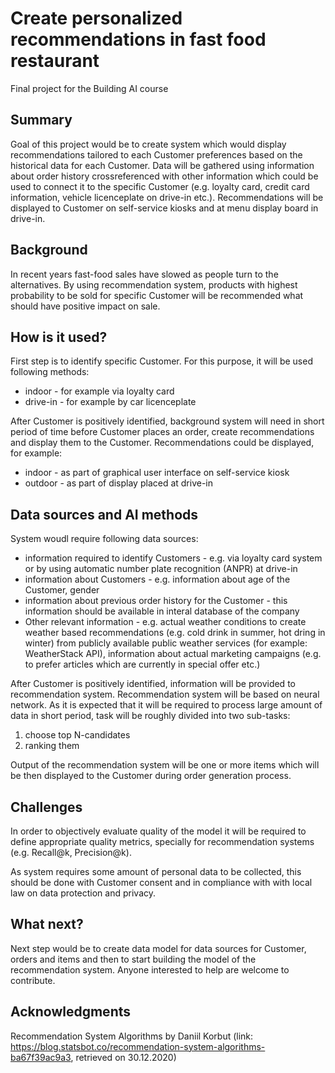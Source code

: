 # Create personalized recommendations in fast food restaurant

Final project for the Building AI course

## Summary

Goal of this project would be to create system which would display recommendations tailored to each Customer preferences based on the historical data for each Customer. Data will be gathered using information about order history crossreferenced with other information which could be used to connect it to the specific Customer (e.g. loyalty card, credit card information, vehicle licenceplate on drive-in etc.). Recommendations will be displayed to Customer on self-service kiosks and at menu display board in drive-in.


## Background

In recent years fast-food sales have slowed as people turn to the alternatives. By using recommendation system, products with highest probability to be sold for specific Customer will be recommended what should have positive impact on sale. 

## How is it used?
First step is to identify specific Customer. For this purpose, it will be used following methods:
- indoor - for example via loyalty card
- drive-in - for example by car licenceplate

After Customer is positively identified, background system will need in short period of time before Customer places an order, create recommendations and display them to the Customer. Recommendations could be displayed, for example:
- indoor - as part of graphical user interface on self-service kiosk
- outdoor - as part of display placed at drive-in

## Data sources and AI methods
System woudl require following data sources:
- information required to identify Customers - e.g. via loyalty card system or by using automatic number plate recognition (ANPR) at drive-in
- information about Customers - e.g. information about age of the Customer, gender
- information about previous order history for the Customer - this information should be available in interal database of the company
- Other relevant information - e.g. actual weather conditions to create weather based recommendations (e.g. cold drink in summer, hot dring in winter) from publicly available public weather services (for example: WeatherStack API), information about actual marketing campaigns (e.g. to prefer articles which are currently in special offer etc.)

After Customer is positively identified, information will be provided to recommendation system. Recommendation system will be based on neural network. As it is expected that it will be required to process large amount of data in short period, task will be roughly divided into two sub-tasks:
1. choose top N-candidates
2. ranking them

Output of the recommendation system will be one or more items which will be then displayed to the Customer during order generation process.

## Challenges

In order to objectively evaluate quality of the model it will be required to define appropriate quality metrics, specially for recommendation systems (e.g. Recall@k, Precision@k).

As system requires some amount of personal data to be collected, this should be done with Customer consent and in compliance with with local law on data protection and privacy. 

## What next?

Next step would be to create data model for data sources for Customer, orders and items and then to start building the model of the recommendation system. Anyone interested to help are welcome to contribute.

## Acknowledgments
Recommendation System Algorithms by Daniil Korbut (link: https://blog.statsbot.co/recommendation-system-algorithms-ba67f39ac9a3, retrieved on 30.12.2020)
